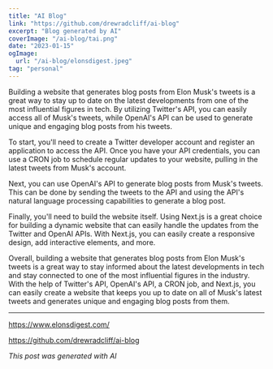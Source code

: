 ```yaml
---
title: "AI Blog"
link: "https://github.com/drewradcliff/ai-blog"
excerpt: "Blog generated by AI"
coverImage: "/ai-blog/tai.png"
date: "2023-01-15"
ogImage:
  url: "/ai-blog/elonsdigest.jpeg"
tag: "personal"
---
```


Building a website that generates blog posts from Elon Musk's tweets is a great way to stay up to date on the latest developments from one of the most influential figures in tech. By utilizing Twitter's API, you can easily access all of Musk's tweets, while OpenAI's API can be used to generate unique and engaging blog posts from his tweets.

To start, you'll need to create a Twitter developer account and register an application to access the API. Once you have your API credentials, you can use a CRON job to schedule regular updates to your website, pulling in the latest tweets from Musk's account.

Next, you can use OpenAI's API to generate blog posts from Musk's tweets. This can be done by sending the tweets to the API and using the API's natural language processing capabilities to generate a blog post.

Finally, you'll need to build the website itself. Using Next.js is a great choice for building a dynamic website that can easily handle the updates from the Twitter and OpenAI APIs. With Next.js, you can easily create a responsive design, add interactive elements, and more.

Overall, building a website that generates blog posts from Elon Musk's tweets is a great way to stay informed about the latest developments in tech and stay connected to one of the most influential figures in the industry. With the help of Twitter's API, OpenAI's API, a CRON job, and Next.js, you can easily create a website that keeps you up to date on all of Musk's latest tweets and generates unique and engaging blog posts from them.

---

<https://www.elonsdigest.com/>

<https://github.com/drewradcliff/ai-blog>

_This post was generated with AI_
